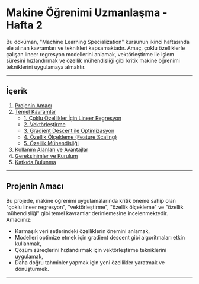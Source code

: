 # Makine Öğrenimi Uzmanlaşma - Hafta 2

Bu doküman, "Machine Learning Specialization" kursunun ikinci haftasında ele alınan kavramları ve teknikleri kapsamaktadır. Amaç, çoklu özelliklerle çalışan lineer regresyon modellerini anlamak, vektörleştirme ile işlem süresini hızlandırmak ve özellik mühendisliği gibi kritik makine öğrenimi tekniklerini uygulamaya almaktır.

---

## İçerik

1. [Projenin Amacı](#projenin-amacı)
2. [Temel Kavramlar](#temel-kavramlar)
   - [1. Çoklu Özellikler İçin Lineer Regresyon](#1-çoklu-özellikler-için-lineer-regresyon)
   - [2. Vektörleştirme](#2-vektörleştirme)
   - [3. Gradient Descent ile Optimizasyon](#3-gradient-descent-ile-optimizasyon)
   - [4. Özellik Ölçekleme (Feature Scaling)](#4-özellik-ölçekleme-feature-scaling)
   - [5. Özellik Mühendisliği](#5-özellik-mühendisliği)
3. [Kullanım Alanları ve Avantajlar](#kullanım-alanları-ve-avantajlar)
4. [Gereksinimler ve Kurulum](#gereksinimler-ve-kurulum)
5. [Katkıda Bulunma](#katkıda-bulunma)

---

## Projenin Amacı

Bu projede, makine öğrenimi uygulamalarında kritik öneme sahip olan "çoklu lineer regresyon", "vektörleştirme", "özellik ölçekleme" ve "özellik mühendisliği" gibi temel kavramlar derinlemesine incelenmektedir. Amacımız:

- Karmaşık veri setlerindeki özelliklerin önemini anlamak,
- Modelleri optimize etmek için gradient descent gibi algoritmaları etkin kullanmak,
- Çözüm süreçlerini hızlandırmak için vektörleştirme tekniklerini uygulamak,
- Daha doğru tahminler yapmak için yeni özellikler yaratmak ve dönüştürmek.

---
